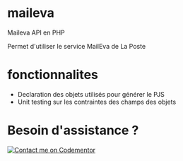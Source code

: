 # maileva
Maileva API en PHP

Permet d'utiliser le service MailEva de La Poste

# fonctionnalites

- Declaration des objets utilisés pour générer le PJS
- Unit testing sur les contraintes des champs des objets

# Besoin d'assistance ?
[![Contact me on Codementor](https://cdn.codementor.io/badges/contact_me_github.svg)](https://www.codementor.io/copromatic?utm_source=github&utm_medium=button&utm_term=copromatic&utm_campaign=github)
